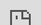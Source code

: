 ```yaml
---
layout: post
date:   2020-01-01
image: "/conflict_urbanism_sp2020/images/karbunfunkcio_thumbnail.JPG"
title:  "karbonfunkc.io"
author: "Frank Mandell, Kate McNamara, Max St. Pierre, Grace Alli"
---
```



  

![description of image](/conflict_urbanism_sp2020/images/Karbun_ImagesforStory/Splashpage_TIST sites.jpg)
  *Source: TIST sites, Tanzania, courtesy of Digitalglobe*

  <br/>
  <br/>

#### What are carbon offsets?   

Carbon offsets are a form of trade; they are a reduction in emissions of carbon dioxide or other greenhouse gases (GHG) made in order to compensate for emissions made elsewhere. When you buy an offset, you fund projects that reduce GHG emissions. These projects might include tree-planting, restoring forests, or increasing the energy efficiency of buildings. In an effort to combat climate change, individuals and companies can trade, or rather purchase offsets to assuage guilt, supposedly reduce their carbon footprint, and build up their green image.  
  <br/>
  <br/>

![description of image](/conflict_urbanism_sp2020/images/Karbun_ImagesforStory/carbonfund.PNG)
  *Source: [carbonfund.org](https://carbonfund.org/)*  
  
  <br/>
  <br/>

> "The website is the primary tool for carbon-offset firms...The aesthetic is usually spare, lots of white space and green lettering, with photos of towering windmills and resplendent banks of solar panels. The electronic pages are accented with what most people imagine when they think of nature: radiant flowers, waves crashing ashore, thickets of trees."  
>Heather Rogers, *Green Gone Wrong: Dispatches from the Front Lines of Eco-Capitalism*  
  
  <br/>
  <br/>

  
#### What is a carbon credit?  

A carbon credit is a generic term for any tradable certificate or permit representing the right to emit one tonne of carbon dioxide or other greenhouse gas with an equivalent to one tonne of carbon dioxide. (tCO2e)
  <br/>
- Carbon credits were devised as a market-oriented mechanism to reduce the emission of greenhouse gases into the atmosphere.  
- As noted, a carbon credit is equal to one ton of hydrocarbon fuel. According to the Environmental Defense Fund, that is the equivalent of a 2,400-mile drive in terms of carbon dioxide emissions.  
- Companies or nations are allotted a certain number of credits and may trade them to help balance total worldwide emissions.  
  <br/>

*Source: 
[Investopedia.com](https://www.investopedia.com/terms/c/carbon_credit.asp)*

  <br/>
  <br/>


#### Where did they come from? A brief history of carbon offsets   

In 1992-94, the dangers of greenhouse gas emissions as a result of anthropogenic activity, were explicitly formalized with the creation of the United Nations Framework Convention on Climate Change (UNFCCC).*1* The statement structured the culpability of “developed nations” as the largest contributors to climate change, and suggested an international economic framework that would fund carbon sink projects in all signatory countries.  
  <br/>
This financial legislation was later formalized in the Kyoto Protocol (1998), by designating specific obligations to developed countries,*2*  and introducing the means by which equivalent emissions could be traded in order to fulfill commitments.  
  <br/>
The Paris agreement of 2015 introduced a new ecological and financial protocol that followed suit. Under Article 6, a series of policies allowed the emissions trading market to expand to the “developing” nations, suggesting the use of internationally transferred mitigation outcomes towards nationally determined contributions”. This became the norm, formally shifting the platform to investment in projects based in “developing” nations, as an ecological capital colonialism.    
  
  <br/>

![description of image](/conflict_urbanism_sp2020/images/Karbun_ImagesforStory/paris_agreement_article 6 highlight.jpg)
*Source: UNFCC Paris Agreement, Article 6, 12 December 2015, in accordance with article 21*

In 2017, the US withdrew from the Paris agreement, in what is seen as a signature Trump action, but is actually consistent with the US position of economic strength over ecological commitments since the 1997 Byrd-Hagel Resolution.*3* This removal of a formal commitment enables the private emissions trading market in the US to blossom, outside of any central regulatory or government entity. As such, the market is constructed around a moral obligation or ecological conscience of consumer actions. “Carbon Offsets” as we know them, become a series of one-time payments, an unregulated vehicle for individuals and corporations to attempt to displace their obligation toward sustainability.  
  <br/>
Every year Larry Fink, CEO of BlackRock, Inc., writes the single most anticipated piece of writing by the global financial community. This year, the theme was climate change. Released in January 2020, Fink states BlackRock would reconsider investing in any company that doesn’t take sustainability seriously. Fearing divestment, companies like Delta, Amazon, and Microsoft, have turned to large scale carbon emissions programs (and other ecological investment initiatives), as a compulsion to ensure continued investment. Fink acts not out of conscience, but because the greatest risk to the market economy is climate instability.  
  <br/>
The result is an emissions trading market incentivized by threats of financial divestment and fear of market destabilization. With no government oversight, it leads to a condition of often unverified, potentially corrupt projects that may or may not exist.  
  <br/>
  *1. As stated, the initial objective of the convention was to create a framework “to achieve, in accordance with the relevant provisions of the Convention, stabilization of greenhouse gas concentrations in the atmosphere at a level that would prevent dangerous anthropogenic interference with the climate system” (UNFCCC, 9)*  
  *2. Referred to as Annex 1 countries.*  
  *3. The Byrd–Hagel Resolution was a United States Senate Resolution stating that the US should not sign a climate treaty that would 'mandate new commitments to limit or reduce greenhouse gas emissions for the Annex 1 Parties, unless ...[it]... also mandates new specific scheduled commitments to limit or reduce greenhouse gas emissions for Developing Country Parties within the same compliance period', or would result in serious harm to the economy of the United States. This effectively prohibited the US from ratifying the Kyoto Protocol.*
  <br/>
  <br/>

![description of image](/conflict_urbanism_sp2020/images/Karbun_ImagesforStory/Blackrock 6.jpg)
*Source: Photograph by Scott Eells - Bloomberg via Getty Images*  
  
  <br/>
  <br/>
  
#### CASE 1: Delta to TIST   

In response to Fink’s letter, Delta Airlines 4 , vows 50% carbon neutrality by 2050, and makes a first investment of $100,000 to purchase carbon offsets for flights to and from Las Vegas, during the 2020 Consumer Electronic Show. Despite claims of transparency, the money travels through opaque channels, from dense urban centres to remote agricultural territories, passing through CAAC3, Grow Clean Air, I4EI4, TIST5, and others.  
<br/>

By tracing the flow of capital inside carbon offset programs, we expose the space between claim and action. Our objective is to make legible, visible, and transparent the vocabulary of spatial and financial practices mobilized in the name of carbon emissions reduction. Through CASE 01, we will trace the flow of money from the Delta Airlines to remote agricultural territories, passing through carbon offset vendors and US christian missionary tree planting pyramid schemes.  

  <br/>
![description of image](/conflict_urbanism_sp2020/images/Karbun_ImagesforStory/Flows4.png)  

  <br/>
  <br/>

<div class="iframe-column"><iframe src="https://frankmandell.github.io/TIST_story_map01" style="position:absolute;top:0;left:-175;width:150%;height:200%;" frameborder="0"></iframe></div>

  <br/>
  <br/>
  <br/>
  <br/>
  <br/>
  <br/>
  <br/>
  <br/>
  <br/>
  <br/>
  <br/>
  <br/>
  <br/>
  <br/>
  <br/>
  <br/>
  <br/>
  <br/>
  <br/>
  <br/>
  <br/>
  <br/>
  <br/>
CAAC is one of the oldest carbon vendors in the US, started in 1993, and TIST’s activities seem simple: the planting of trees as a carbon sink. However, the details of organizational structure, regulation, and practice, suggest many trees are not planted, group members may not be paid for efforts, and the claimed carbon emissions reductions may be falsified. Both the opacity of practice and the valuation of trees to an emissions market are fundamental to building a tactical vocabulary of emissions trading oversight.  

  <br/>
  <br/>

__"The trees are almost like a bank" (02:25)__
    
<div class="iframe-column"><iframe src="https://player.vimeo.com/video/15880359?title=0&byline=0&portrait=0" style="position:absolute;top:0;left:0;width:100%;height:100%;" frameborder="0"></iframe></div> 
  *Source: TIST.org, Ripple Images*  
  
  <br/>
  <br/>

Using TIST geo-coordinates for thousands of member small groups’ afforestation efforts in Tanzania, we both visualize the financialization of nature by emissions trading, and reveal the machinations of Delta’s offsetting: how funds travel internationally when there is a lack of national regulation and transparency.   
  <br/>
Currently, the map shows every audited TIST tree planting site in Tanzania. The map can be viewed in three lenses, one showing the financialization of trees, and two that allow you to see the structure of the tree planting organizations- Small Groups of farmers that report to a Group Cluster. The monetary value of the trees is based on the recent valuation of forestry carbon credits at $5.10 / tCO2e, multiplied by the number of trees, and the age of the trees in the grove.  

  <br/>
  <br/>
  
  
<div class="iframe-column"><iframe src="https://frankmandell.github.io/TIST_final_map01" style="position:absolute;top:0;left:-175;width:150%;height:200%;" frameborder="0"></iframe></div>

  <br/>
  <br/>
  <br/>
  <br/>
  <br/>
  <br/>
  <br/>
  <br/>
  <br/>
  <br/>
  <br/>
  <br/>
  <br/>
  <br/>
  <br/>
  <br/>
  <br/>
  <br/>
  <br/>

We aim to expand this map to include all TIST afforestation efforts in the four countries where these programs exist - Tanzania, Kenya, Uganda, and India. We also aim to imbed higher resolution imagery and raster tiles to the map which will allow us to compare and validate TIST grove data with more precise ground imagery.  
  <br/>
  <br/>

#### About Us 

__karbonfunkc__.io is a climate activist research collective. We are concerned with the future accountability of climate finance, at a time where global mitigation of carbon emissions often overlooks the precarious economic flows that facilitate them. We identify the dangers of carbon offsetting, in the way it enables corporate actors to claim ecological reparation while continuing to practice environmentally detrimental actions. Our work visualizes the expanded financial investment system of emissions trading and the US’s international footprint for emissions mitigation. By tracing the flow of capital inside carbon offset programs, we expose the space between claim and action. Our objective is to make legible, visible, and transparent the vocabulary of spatial and financial practices mobilized in the name of carbon emissions reduction. Through the creation of a web platform, we will create an original, undocumented and urgent body of spatial research that publicizes flows of carbon capital, in order to hold greenwashing corporations and investors accountable.

  <br/>
  <br/>

#### Citations 

BlackRock. “A Fundamental Reshaping of Finance.” Accessed April 10, 2020. [https://www.blackrock.com/corporate/investor-relations/larry-fink-ceo-letter](https://www.blackrock.com/corporate/investor-relations/larry-fink-ceo-letter) 
  <br/>
CAAC “Clean Air Action Corporation.” Accessed February 12th. 2020. [https://www.cleanairaction.com/](https://www.cleanairaction.com/)  
  <br/>
Dr. Martin Cames (Öko-Institut), Dr. Ralph O. Harthan (Öko-Institut), Dr. Jürg Füssler (INFRAS) Michael Lazarus (SEI), Carrie M. Lee (SEI), Pete Erickson (SEI), Randall Spalding-Fecher (Carbon Limits). How additional is the Clean Development Mechanism? Analysis of the application of current tools and proposed alternatives. Berlin: March 2016. PDF file.  
  <br/>
ICAO Environment. “Carbon Offsetting and Reduction Scheme for International Aviation (CORSIA).” Accessed February 24, 2020. [https://www.icao.int/environmental-protection/CORSIA/Pages/default.aspx](https://www.icao.int/environmental-protection/CORSIA/Pages/default.aspx)  
  <br/>
Investopedia Inc. “Investment Dictionary: Carbon Credit Definition.” Retrieved May 5, 2020. [https://www.investopedia.com/terms/c/carbon_credit.asp](https://www.investopedia.com/terms/c/carbon_credit.asp)  
  <br/>
Paris Agreement to the United Nations Framework Convention on Climate Change, Dec. 12, 2015, T.I.A.S. No. 16-1104. available from https://unfccc.int/process-and-meetings/the-paris-agreement/the-paris-agreement
Pascual, Daniel Fernández and Alon Schwabe. (2017). ‘The Offsetted,’ E-flux architecture, Positions.  
  <br/>
Rogers, Heather. Green Gone Wrong: Dispatches from the Front Lines of Eco-Capitalism. London, UK: Verso, 2010. Print.  
  <br/>
Sorkin, Andrew Ross. (2020, January 14). BlackRock C.E.O. Larry Fink: Climate Crisis Will Reshape Finance. New York Times. [https://www.nytimes.com/2020/01/14/business/dealbook/larry-fink-blackrock-climate-change.html](https://www.nytimes.com/2020/01/14/business/dealbook/larry-fink-blackrock-climate-change.html)
  <br/>
Tist.org. “The International Small Group and Tree Planting Program.” Accessed February 14, 2020. [https://www.tist.org//i2/](https://www.tist.org//i2/)  
  <br/>
UNFCCC.int. “United Nations Carbon Offset Platform.” Accessed February 20, 2020. [https://offset.climateneutralnow.org/](https://offset.climateneutralnow.org/)  
  <br/>
Verra. “Verified Carbon Standard.” Accessed April 21, 2020. [https://registry.verra.org/app/search/VCS](https://registry.verra.org/app/search/VCS)  
